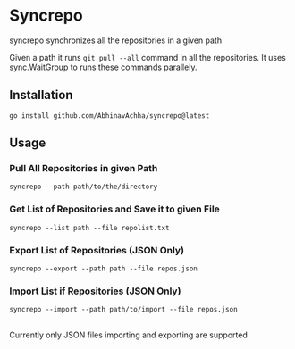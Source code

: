 # Syncrepo
syncrepo synchronizes all the repositories in a given path

Given a path it runs `git pull --all` command in all the repositories. It uses sync.WaitGroup to runs these commands parallely.

## Installation
`
go install github.com/AbhinavAchha/syncrepo@latest
`

## Usage

### Pull All Repositories in given Path
`syncrepo --path path/to/the/directory`

### Get List of Repositories and Save it to given File
`syncrepo --list path --file repolist.txt`

### Export List of Repositories (JSON Only)
`syncrepo --export --path path --file repos.json`

### Import List if Repositories (JSON Only)
`syncrepo --import --path path/to/import --file repos.json`


##
Currently only JSON files importing and exporting are supported
